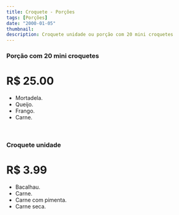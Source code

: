 ```yaml
---
title: Croquete - Porções
tags: [Porções]
date: "2000-01-05"
thumbnail:
description: Croquete unidade ou porção com 20 mini croquetes
---
```


<h3 id="unordered">
<strong>
<strong>Porção com 20 mini croquetes</strong>
</strong>
</h3>

# R$ 25.00

<ul>
    <li>Mortadela.</li>
    <li>Queijo.</li>
    <li>Frango.</li>
    <li>Carne.</li>
</ul>

<br/>

<h3>
<strong>
<strong>Croquete unidade</strong>
</strong>
</h3>

# R$ 3.99

<ul>
    <li>Bacalhau.</li>    
    <li>Carne.</li>
    <li>Carne com pimenta.</li>
    <li>Carne seca.</li>
</ul>